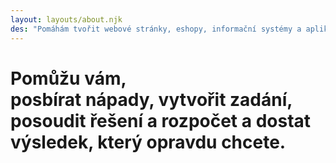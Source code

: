```yaml
---
layout: layouts/about.njk
des: "Pomáhám tvořit webové stránky, eshopy, informační systémy a aplikace takové, jaké je moji klienti opravdu chtějí mít. Nedopoustím, aby vás dodavatel opil rohlíkem, nebo zmátl složitou hantýrkou. Dohlédnu, abyste za svoje peníze dostali smysluplné řešení a výsledky, ze kterých budete mít radost a užitek."
---
```

# Pomůžu vám,<br>posbírat nápady, vytvořit zadání, posoudit řešení a rozpočet a dostat výsledek, který opravdu chcete.